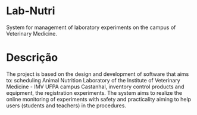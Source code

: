 # Lab-Nutri
System for management of laboratory experiments on the campus of Veterinary Medicine.

# Descrição
The project is based on the design and development of software that aims to: scheduling Animal Nutrition Laboratory of the Institute of Veterinary Medicine - IMV UFPA campus Castanhal, inventory control products and equipment, the registration experiments. The system aims to realize the online monitoring of experiments with safety and practicality aiming to help users (students and teachers) in the procedures.

